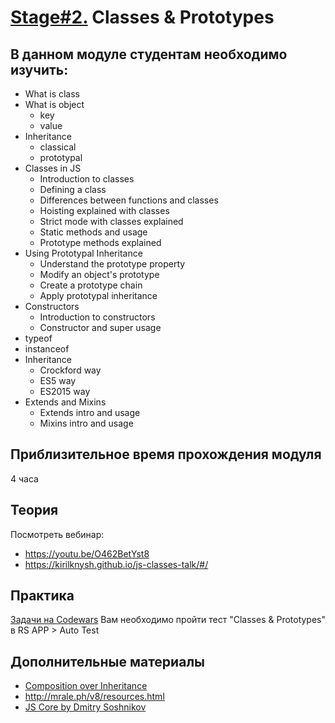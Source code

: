 # [Stage#2.](../../) Classes & Prototypes
## В данном модуле студентам необходимо изучить:
- What is class
- What is object
  - key
  - value
- Inheritance
  - classical
  - prototypal
- Classes in JS
  - Introduction to classes
  - Defining a class
  - Differences between functions and classes
  - Hoisting explained with classes
  - Strict mode with classes explained
  - Static methods and usage
  - Prototype methods explained
- Using Prototypal Inheritance	
  - Understand the prototype property
  - Modify an object's prototype
  - Create a prototype chain
  - Apply prototypal inheritance
- Constructors	
  - Introduction to constructors
  - Constructor and super usage
- typeof
- instanceof
- Inheritance
  - Crockford way
  - ES5 way
  - ES2015 way
- Extends and Mixins	
  - Extends intro and usage
  - Mixins intro and usage

## Приблизительное время прохождения модуля
4 часа

## Теория 
Посмотреть вебинар:
- https://youtu.be/O462BetYst8
- https://kirilknysh.github.io/js-classes-talk/#/

## Практика 
[Задачи на Codewars](https://github.com/rolling-scopes-school/tasks/blob/master/tasks/codewars/Codewars-2022Q1-OOP.md)
Вам необходимо пройти тест "Classes & Prototypes" в RS APP > Auto Test

## Дополнительные материалы
- [Composition over Inheritance](https://www.youtube.com/watch?v=wfMtDGfHWpA)
- http://mrale.ph/v8/resources.html
- [JS Core by Dmitry Soshnikov](http://dmitrysoshnikov.com/ecmascript/ru-javascript-the-core/)




